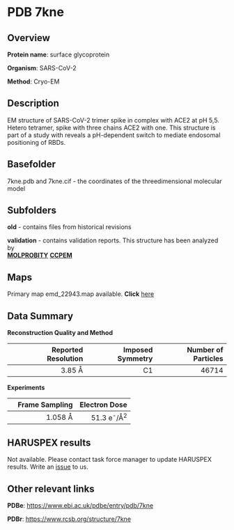 # PDB 7kne

## Overview

**Protein name**: surface glycoprotein

**Organism**: SARS-CoV-2

**Method**: Cryo-EM

## Description

EM structure of SARS-CoV-2 trimer spike in complex with ACE2 at pH 5,5. Hetero tetramer, spike with three chains ACE2 with one. This structure is part of a study with reveals a pH-dependent switch to mediate endosomal positioning of RBDs.

## Basefolder

7kne.pdb and 7kne.cif - the coordinates of the threedimensional molecular model

## Subfolders



**old** - contains files from historical revisions

**validation** - contains validation reports. This structure has been analyzed by <br>  [**MOLPROBITY**](https://github.com/thorn-lab/coronavirus_structural_task_force/tree/master/pdb/surface_glycoprotein/SARS-CoV-2/7kne/validation/molprobity)   [**CCPEM**](https://github.com/thorn-lab/coronavirus_structural_task_force/tree/master/pdb/surface_glycoprotein/SARS-CoV-2/7kne/validation/ccpem-validation)



## Maps

Primary map emd_22943.map available. **Click** [here](http://ftp.wwpdb.org/pub/emdb/structures/EMD-22943/map/) 

## Data Summary
**Reconstruction Quality and Method**

|   | Reported Resolution | Imposed Symmetry | Number of Particles |
|---|-------------:|----------------:|--------------:|
|   |3.85 Å|C1|46714|

**Experiments**

|   | Frame Sampling | Electron Dose |
|---|-------------:|----------------:|
|   |1.058 Å|51.3 e<sup>-</sup>/Å<sup>2</sup>|

## HARUSPEX results

Not available. Please contact task force manager to update HARUSPEX results. Write an [issue](https://github.com/thorn-lab/coronavirus_structural_task_force/issues) to us.

## Other relevant links 
**PDBe**:  https://www.ebi.ac.uk/pdbe/entry/pdb/7kne
 
**PDBr**: https://www.rcsb.org/structure/7kne 
